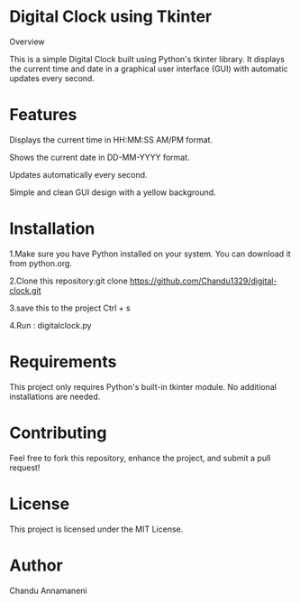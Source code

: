 # Digital Clock using Tkinter

Overview

This is a simple Digital Clock built using Python's tkinter library. It displays the current time and date in a graphical user interface (GUI) with automatic updates every second.

# Features

Displays the current time in HH:MM:SS AM/PM format.

Shows the current date in DD-MM-YYYY format.

Updates automatically every second.

Simple and clean GUI design with a yellow background.

# Installation

  1.Make sure you have Python installed on your system. You can download it from python.org.

  2.Clone this repository:git clone https://github.com/Chandu1329/digital-clock.git
  
  3.save this  to the project  Ctrl + s
  
  4.Run : digitalclock.py

# Requirements

This project only requires Python's built-in tkinter module. No additional installations are needed.


# Contributing

Feel free to fork this repository, enhance the project, and submit a pull request!

# License

This project is licensed under the MIT License.

# Author
Chandu Annamaneni

